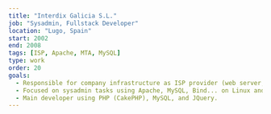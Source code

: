```yaml
---
title: "Interdix Galicia S.L."
job: "Sysadmin, Fullstack Developer"
location: "Lugo, Spain"
start: 2002
end: 2008
tags: [ISP, Apache, MTA, MySQL]
type: work
order: 20
goals:
  - Responsible for company infrastructure as ISP provider (web server, mta, ftp, etc..).
  - Focused on sysadmin tasks using Apache, MySQL, Bind... on Linux and BSD servers.
  - Main developer using PHP (CakePHP), MySQL, and JQuery.
---
```


